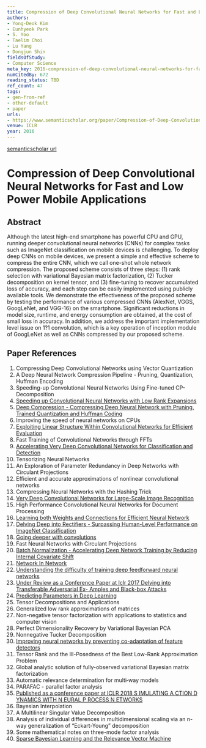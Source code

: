 ```yaml
---
title: Compression of Deep Convolutional Neural Networks for Fast and Low Power Mobile Applications
authors:
- Yong-Deok Kim
- Eunhyeok Park
- S. Yoo
- Taelim Choi
- Lu Yang
- Dongjun Shin
fieldsOfStudy:
- Computer Science
meta_key: 2016-compression-of-deep-convolutional-neural-networks-for-fast-and-low-power-mobile-applications
numCitedBy: 672
reading_status: TBD
ref_count: 47
tags:
- gen-from-ref
- other-default
- paper
urls:
- https://www.semanticscholar.org/paper/Compression-of-Deep-Convolutional-Neural-Networks-Kim-Park/4ca3b996d888d7178dbbf9855bb2ab253bdfa43d?sort=total-citations
venue: ICLR
year: 2016
---
```


[semanticscholar url](https://www.semanticscholar.org/paper/Compression-of-Deep-Convolutional-Neural-Networks-Kim-Park/4ca3b996d888d7178dbbf9855bb2ab253bdfa43d?sort=total-citations)

# Compression of Deep Convolutional Neural Networks for Fast and Low Power Mobile Applications

## Abstract

Although the latest high-end smartphone has powerful CPU and GPU, running deeper convolutional neural networks (CNNs) for complex tasks such as ImageNet classification on mobile devices is challenging. To deploy deep CNNs on mobile devices, we present a simple and effective scheme to compress the entire CNN, which we call one-shot whole network compression. The proposed scheme consists of three steps: (1) rank selection with variational Bayesian matrix factorization, (2) Tucker decomposition on kernel tensor, and (3) fine-tuning to recover accumulated loss of accuracy, and each step can be easily implemented using publicly available tools. We demonstrate the effectiveness of the proposed scheme by testing the performance of various compressed CNNs (AlexNet, VGGS, GoogLeNet, and VGG-16) on the smartphone. Significant reductions in model size, runtime, and energy consumption are obtained, at the cost of small loss in accuracy. In addition, we address the important implementation level issue on 1?1 convolution, which is a key operation of inception module of GoogLeNet as well as CNNs compressed by our proposed scheme.

## Paper References

1. Compressing Deep Convolutional Networks using Vector Quantization
2. A Deep Neural Network Compression Pipeline - Pruning, Quantization, Huffman Encoding
3. Speeding-up Convolutional Neural Networks Using Fine-tuned CP-Decomposition
4. [Speeding up Convolutional Neural Networks with Low Rank Expansions](2014-speeding-up-convolutional-neural-networks-with-low-rank-expansions.md)
5. [Deep Compression - Compressing Deep Neural Network with Pruning, Trained Quantization and Huffman Coding](2016-deep-compression-compressing-deep-neural-network-with-pruning-trained-quantization-and-huffman-coding.md)
6. Improving the speed of neural networks on CPUs
7. [Exploiting Linear Structure Within Convolutional Networks for Efficient Evaluation](2014-exploiting-linear-structure-within-convolutional-networks-for-efficient-evaluation.md)
8. Fast Training of Convolutional Networks through FFTs
9. [Accelerating Very Deep Convolutional Networks for Classification and Detection](2016-accelerating-very-deep-convolutional-networks-for-classification-and-detection.md)
10. Tensorizing Neural Networks
11. An Exploration of Parameter Redundancy in Deep Networks with Circulant Projections
12. Efficient and accurate approximations of nonlinear convolutional networks
13. Compressing Neural Networks with the Hashing Trick
14. [Very Deep Convolutional Networks for Large-Scale Image Recognition](2015-very-deep-convolutional-networks-for-large-scale-image-recognition.md)
15. High Performance Convolutional Neural Networks for Document Processing
16. [Learning both Weights and Connections for Efficient Neural Network](2015-learning-both-weights-and-connections-for-efficient-neural-network.md)
17. [Delving Deep into Rectifiers - Surpassing Human-Level Performance on ImageNet Classification](2015-delving-deep-into-rectifiers-surpassing-human-level-performance-on-imagenet-classification.md)
18. [Going deeper with convolutions](2015-going-deeper-with-convolutions.md)
19. Fast Neural Networks with Circulant Projections
20. [Batch Normalization - Accelerating Deep Network Training by Reducing Internal Covariate Shift](2015-batch-normalization-accelerating-deep-network-training-by-reducing-internal-covariate-shift.md)
21. [Network In Network](2014-network-in-network.md)
22. [Understanding the difficulty of training deep feedforward neural networks](2010-understanding-the-difficulty-of-training-deep-feedforward-neural-networks.md)
23. [Under Review as a Conference Paper at Iclr 2017 Delving into Transferable Adversarial Ex- Amples and Black-box Attacks](2016-under-review-as-a-conference-paper-at-iclr-2017-delving-into-transferable-adversarial-ex-amples-and-black-box-attacks.md)
24. [Predicting Parameters in Deep Learning](2013-predicting-parameters-in-deep-learning.md)
25. Tensor Decompositions and Applications
26. Generalized low rank approximations of matrices
27. Non-negative tensor factorization with applications to statistics and computer vision
28. Perfect Dimensionality Recovery by Variational Bayesian PCA
29. Nonnegative Tucker Decomposition
30. [Improving neural networks by preventing co-adaptation of feature detectors](2012-improving-neural-networks-by-preventing-co-adaptation-of-feature-detectors.md)
31. Tensor Rank and the Ill-Posedness of the Best Low-Rank Approximation Problem
32. Global analytic solution of fully-observed variational Bayesian matrix factorization
33. Automatic relevance determination for multi‐way models
34. PARAFAC - parallel factor analysis
35. [Published as a conference paper at ICLR 2018 S IMULATING A CTION D YNAMICS WITH N EURAL P ROCESS N ETWORKS](2018-published-as-a-conference-paper-at-iclr-2018-s-imulating-a-ction-d-ynamics-with-n-eural-p-rocess-n-etworks.md)
36. Bayesian Interpolation
37. A Multilinear Singular Value Decomposition
38. Analysis of individual differences in multidimensional scaling via an n-way generalization of “Eckart-Young” decomposition
39. Some mathematical notes on three-mode factor analysis
40. [Sparse Bayesian Learning and the Relevance Vector Machine](2001-sparse-bayesian-learning-and-the-relevance-vector-machine.md)

